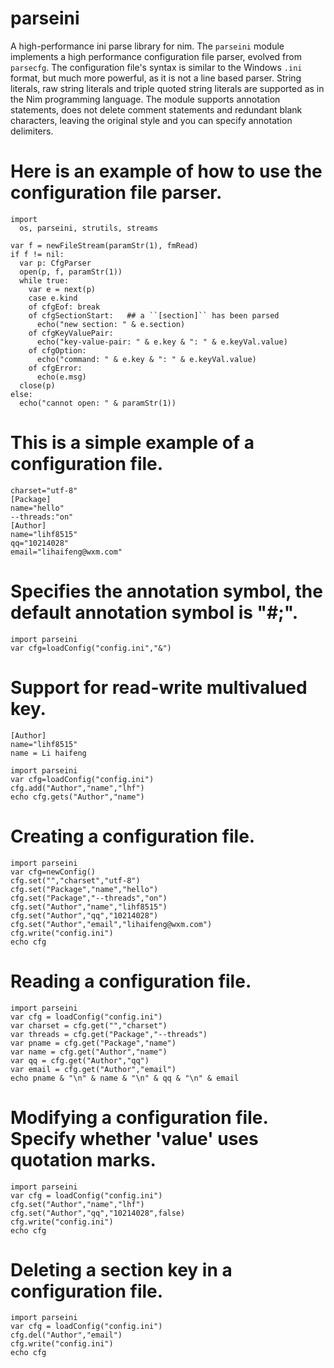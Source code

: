 # parseini
A high-performance ini parse library for nim.
The ``parseini`` module implements a high performance configuration file
parser, evolved from ``parsecfg``.
The configuration file's syntax is similar to the Windows ``.ini``
format, but much more powerful, as it is not a line based parser. String
literals, raw string literals and triple quoted string literals are 
supported as in the Nim programming language.
The module supports annotation statements, does not delete comment
statements and redundant blank characters, leaving the original style
and you can specify annotation delimiters.

Here is an example of how to use the configuration file parser.
=============================================================

    import
      os, parseini, strutils, streams

    var f = newFileStream(paramStr(1), fmRead)
    if f != nil:
      var p: CfgParser
      open(p, f, paramStr(1))
      while true:
        var e = next(p)
        case e.kind
        of cfgEof: break
        of cfgSectionStart:   ## a ``[section]`` has been parsed
          echo("new section: " & e.section)
        of cfgKeyValuePair:
          echo("key-value-pair: " & e.key & ": " & e.keyVal.value)
        of cfgOption:
          echo("command: " & e.key & ": " & e.keyVal.value)
        of cfgError:
          echo(e.msg)
      close(p)
    else:
      echo("cannot open: " & paramStr(1))

This is a simple example of a configuration file.
===============================================

    charset="utf-8"
    [Package]
    name="hello"
    --threads:"on"
    [Author]
    name="lihf8515"
    qq="10214028"
    email="lihaifeng@wxm.com"
    
Specifies the annotation symbol, the default annotation symbol is "#;".
=====================================================================

    import parseini
    var cfg=loadConfig("config.ini","&")
    
Support for read-write multivalued key.
======================================
    [Author]
    name="lihf8515"
    name = Li haifeng

    import parseini
    var cfg=loadConfig("config.ini")
    cfg.add("Author","name","lhf")
    echo cfg.gets("Author","name")
    
Creating a configuration file.
============================

    import parseini
    var cfg=newConfig()
    cfg.set("","charset","utf-8")
    cfg.set("Package","name","hello")
    cfg.set("Package","--threads","on")
    cfg.set("Author","name","lihf8515")
    cfg.set("Author","qq","10214028")
    cfg.set("Author","email","lihaifeng@wxm.com")
    cfg.write("config.ini")
    echo cfg

Reading a configuration file.
===========================

    import parseini
    var cfg = loadConfig("config.ini")
    var charset = cfg.get("","charset")
    var threads = cfg.get("Package","--threads")
    var pname = cfg.get("Package","name")
    var name = cfg.get("Author","name")
    var qq = cfg.get("Author","qq")
    var email = cfg.get("Author","email")
    echo pname & "\n" & name & "\n" & qq & "\n" & email

Modifying a configuration file.
Specify whether 'value' uses quotation marks.
=============================================

    import parseini
    var cfg = loadConfig("config.ini")
    cfg.set("Author","name","lhf")
    cfg.set("Author","qq","10214028",false)
    cfg.write("config.ini")
    echo cfg

Deleting a section key in a configuration file.
=============================================

    import parseini
    var cfg = loadConfig("config.ini")
    cfg.del("Author","email")
    cfg.write("config.ini")
    echo cfg
